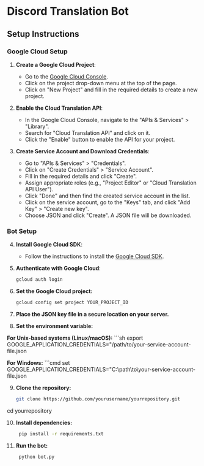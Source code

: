 # Discord Translation Bot

## Setup Instructions

### Google Cloud Setup

1. **Create a Google Cloud Project**:
   - Go to the [Google Cloud Console](https://console.cloud.google.com/).
   - Click on the project drop-down menu at the top of the page.
   - Click on "New Project" and fill in the required details to create a new project.

2. **Enable the Cloud Translation API**:
   - In the Google Cloud Console, navigate to the "APIs & Services" > "Library".
   - Search for "Cloud Translation API" and click on it.
   - Click the "Enable" button to enable the API for your project.

3. **Create Service Account and Download Credentials**:
   - Go to "APIs & Services" > "Credentials".
   - Click on "Create Credentials" > "Service Account".
   - Fill in the required details and click "Create".
   - Assign appropriate roles (e.g., "Project Editor" or "Cloud Translation API User").
   - Click "Done" and then find the created service account in the list.
   - Click on the service account, go to the "Keys" tab, and click "Add Key" > "Create new key".
   - Choose JSON and click "Create". A JSON file will be downloaded.

### Bot Setup

4. **Install Google Cloud SDK**:
   - Follow the instructions to install the [Google Cloud SDK](https://cloud.google.com/sdk/docs/install).

5. **Authenticate with Google Cloud**:
   ```sh
   gcloud auth login

6. **Set the Google Cloud project:**
   ```sh
   gcloud config set project YOUR_PROJECT_ID


7. **Place the JSON key file in a secure location on your server.**

8. **Set the environment variable:**

**For Unix-based systems (Linux/macOS):**
    ```sh
       export GOOGLE_APPLICATION_CREDENTIALS="/path/to/your-service-account-file.json

**For Windows:**
     ```cmd
      set GOOGLE_APPLICATION_CREDENTIALS="C:\path\to\your-service-account-file.json

9. **Clone the repository:**
     ```sh
   git clone https://github.com/yourusername/yourrepository.git
cd yourrepository

10. **Install dependencies:**
     ```sh
      pip install -r requirements.txt

11. **Run the bot:**
     ```sh
      python bot.py
